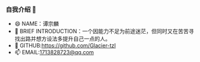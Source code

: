 ### 自我介绍 👋


- 😄 NAME：谭宗麟
- 🌱 BRIEF INTRODUCTION：一个因能力不足为前途迷茫，但同时又在苦苦寻找出路并想方设法多提升自己一点的人。
- 💬 GITHUB:https://github.com/Glacier-tzl
- 📫 EMAIL:1713828723@qq.com


